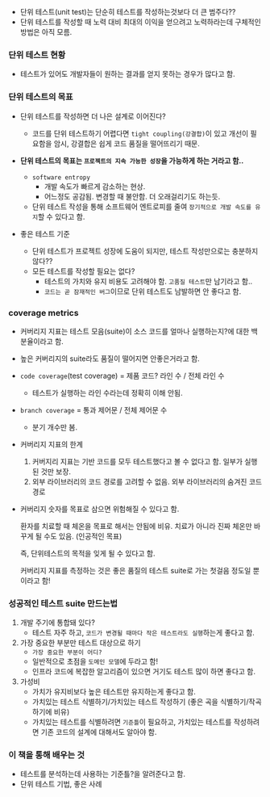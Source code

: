 - 단위 테스트(unit test)는 단순히 테스트를 작성하는것보다 더 큰 범주다??
- 단위 테스트를 작성할 때 노력 대비 최대의 이익을 얻으려고 노력하라는데 구체적인 방법은 아직 모름.

### 단위 테스트 현황
- 테스트가 있어도 개발자들이 원하는 결과를 얻지 못하는 경우가 많다고 함.

### 단위 테스트의 목표
- 단위 테스트를 작성하면 더 나은 설계로 이어진다?
  - 코드를 단위 테스트하기 어렵다면 `tight coupling(강결합)`이 있고 개선이 필요함을 암시, 강결합은 쉽게 코드 품질을 떨어뜨리기 때문. 
- **단위 테스트의 목표는 `프로젝트의 지속 가능한 성장`을 가능하게 하는 거라고 함..**
  - `software entropy`
    - 개발 속도가 빠르게 감소하는 현상. 
    - 어느정도 공감됨. 변경할 때 불안함. 더 오래걸리기도 하는듯.
  - 단위 테스트 작성을 통해 소프트웨어 엔트로피를 줄여 `장기적으로 개발 속도를 유지`할 수 있다고 함.

- 좋은 테스트 기준
  - 단위 테스트가 프로젝트 성장에 도움이 되지만, 테스트 작성만으로는 충분하지 않다??
  - 모든 테스트를 작성할 필요는 없다?
    - 테스트의 가치와 유지 비용도 고려해야 함. `고품질 테스트`만 남기라고 함..
    - `코드는 곧 잠재적인 버그`이므로 단위 테스트도 남발하면 안 좋다고 함. 

### coverage metrics
- 커버리지 지표는 테스트 모음(suite)이 소스 코드를 얼마나 실행하는지?에 대한 백분율이라고 함.
- 높은 커버리지의 suite라도 품질이 떨어지면 안좋은거라고 함.
- `code coverage`(test coverage) = 제품 코드? 라인 수 / 전체 라인 수
  - 테스트가 실행하는 라인 수라는데 정확히 이해 안됨.
- `branch coverage` = 통과 제어문 / 전체 제어문 수
  - 분기 개수만 봄.

- 커버리지 지표의 한계
  1. 커버지리 지표는 기반 코드를 모두 테스트했다고 볼 수 없다고 함. 일부가 실행된 것만 보장.
  2. 외부 라이브러리의 코드 경로를 고려할 수 없음. 외부 라이브러리의 숨겨진 코드 경로

- 커버리지 숫자를 목표로 삼으면 위험해질 수 있다고 함. 

  환자를 치료할 때 체온을 목표로 해서는 안됨에 비유. 치료가 아니라 진짜 체온만 바꾸게 될 수도 있음. (인공적인 목표)

  즉, 단위테스트의 목적을 잊게 될 수 있다고 함.

  커버리지 지표를 측정하는 것은 좋은 품질의 테스트 suite로 가는 첫걸음 정도일 뿐이라고 함!

### 성공적인 테스트 suite 만드는법
1. 개발 주기에 통합돼 있다?
   - 테스트 자주 하고, `코드가 변경될 때마다 작은 테스트라도 실행`하는게 좋다고 함.
2. 가장 중요한 부분만 테스트 대상으로 하기
    - `가장 중요한 부분이 어디?`
    - 일반적으로 초점을 `도메인 모델`에 두라고 함!
    - 인프라 코드에 복잡한 알고리즘이 있으면 거기도 테스트 많이 하면 좋다고 함.
3. 가성비
   - 가치가 유지비보다 높은 테스트만 유지하는게 좋다고 함.
   - 가치있는 테스트 식별하기/가치있는 테스트 작성하기 (좋은 곡을 식별하기/작곡하기에 비유)
   - 가치있는 테스트를 식별하려면 `기준틀`이 필요하고, 가치있는 테스트를 작성하려면 기존 코드의 설계에 대해서도 알아야 함.

### 이 책을 통해 배우는 것
- 테스트를 분석하는데 사용하는 기준틀?을 알려준다고 함.
- 단위 테스트 기법, 좋은 사례






